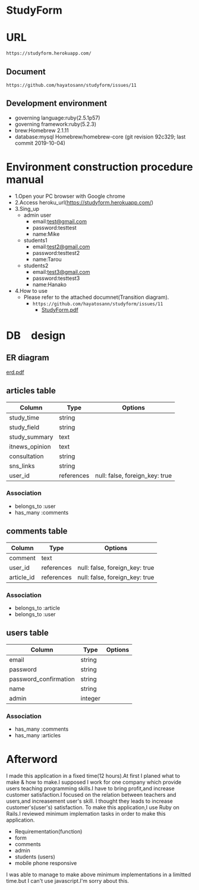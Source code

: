 # StudyForm
# URL
`https://studyform.herokuapp.com/` 
## Document
`https://github.com/hayatosann/studyform/issues/11`
## Development environment
- governing language:ruby(2.5.1p57)
- governing framework:ruby(5.2.3)
- brew:Homebrew 2.1.11
- database:mysql
Homebrew/homebrew-core (git revision 92c329; last commit 2019-10-04)
# Environment construction procedure manual

- 1.Open your PC browser with Google chrome
- 2.Access heroku_url(https://studyform.herokuapp.com/)
- 3.Sing_up
  - admin user
    - email:test@gmail.com
    - password:testtest
    - name:Mike
  - students1
    - email:test2@gmail.com
    - password:testtest2
    - name:Tarou
  - students2
    - email:test3@gmail.com
    - password:testtest3
    - name:Hanako
- 4.How to use
  - Please refer to the attached documnet(Transition diagram).
    - `https://github.com/hayatosann/studyform/issues/11`
      - [StudyForm.pdf](https://github.com/hayatosann/studyform/files/3693834/StudyForm.pdf)
    

# DB　design
## ER diagram
[erd.pdf](https://github.com/hayatosann/studyform/files/3693831/erd.pdf)
## articles table

|Column|Type|Options|
|------|----|-------|
|study_time|string||
|study_field|string||
|study_summary|text||
|itnews_opinion|text||
|consultation|string||
|sns_links|string||
|user_id|references|null: false, foreign_key: true|

### Association
- belongs_to :user
- has_many :comments

## comments table

|Column|Type|Options|
|------|----|-------|
|comment|text||
|user_id|references|null: false, foreign_key: true|
|article_id|references|null: false, foreign_key: true|

### Association

- belongs_to :article
- belongs_to :user

## users table


|Column|Type|Options|
|------|----|-------|
|email|string||
|password|string||
|password_confirmation|string||
|name|string||
|admin|integer||
  

### Association

- has_many :comments
- has_many :articles

# Afterword
I made this application in a fixed time(12 hours).At first I planed what to make & how to make.I supposed I work for one company which provide users teaching programming skills.I have to bring profit,and increase customer satisfaction.I focused on the relation between teachers and users,and increasement user's skill. I thought they leads to increase customer's(user's) satisfaction.
To make this application,I use Ruby on Rails.I reviewed minimum implemation tasks in order to make this application.
 - Requirementation(function)
  - form
  - comments
  - admin
  - students (users)
  - mobile phone responsive
  
I was able to manage to make above minimum implementations in a limitted time.but I can't use javascript.I'm sorry about this.



